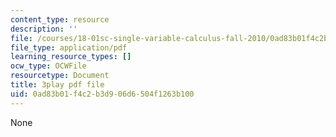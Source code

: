 ```yaml
---
content_type: resource
description: ''
file: /courses/18-01sc-single-variable-calculus-fall-2010/0ad83b01f4c2b3d906d6504f1263b100_CXKoCMVqM9s.pdf
file_type: application/pdf
learning_resource_types: []
ocw_type: OCWFile
resourcetype: Document
title: 3play pdf file
uid: 0ad83b01-f4c2-b3d9-06d6-504f1263b100
---
```

None

